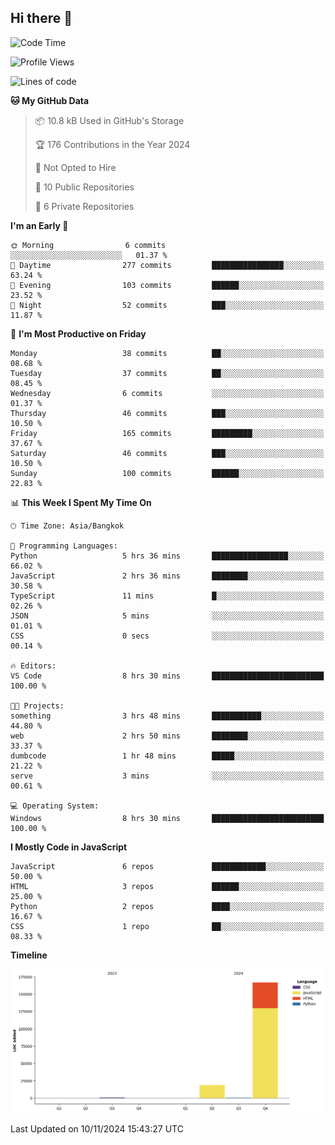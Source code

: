 ## Hi there 👋

<!--START_SECTION:waka-->
![Code Time](http://img.shields.io/badge/Code%20Time-21%20hrs%2016%20mins-blue)

![Profile Views](http://img.shields.io/badge/Profile%20Views-0-blue)

![Lines of code](https://img.shields.io/badge/From%20Hello%20World%20I%27ve%20Written-186.4%20thousand%20lines%20of%20code-blue)

**🐱 My GitHub Data** 

> 📦 10.8 kB Used in GitHub's Storage 
 > 
> 🏆 176 Contributions in the Year 2024
 > 
> 🚫 Not Opted to Hire
 > 
> 📜 10 Public Repositories 
 > 
> 🔑 6 Private Repositories 
 > 
**I'm an Early 🐤** 

```text
🌞 Morning                6 commits           ░░░░░░░░░░░░░░░░░░░░░░░░░   01.37 % 
🌆 Daytime                277 commits         ████████████████░░░░░░░░░   63.24 % 
🌃 Evening                103 commits         ██████░░░░░░░░░░░░░░░░░░░   23.52 % 
🌙 Night                  52 commits          ███░░░░░░░░░░░░░░░░░░░░░░   11.87 % 
```
📅 **I'm Most Productive on Friday** 

```text
Monday                   38 commits          ██░░░░░░░░░░░░░░░░░░░░░░░   08.68 % 
Tuesday                  37 commits          ██░░░░░░░░░░░░░░░░░░░░░░░   08.45 % 
Wednesday                6 commits           ░░░░░░░░░░░░░░░░░░░░░░░░░   01.37 % 
Thursday                 46 commits          ███░░░░░░░░░░░░░░░░░░░░░░   10.50 % 
Friday                   165 commits         █████████░░░░░░░░░░░░░░░░   37.67 % 
Saturday                 46 commits          ███░░░░░░░░░░░░░░░░░░░░░░   10.50 % 
Sunday                   100 commits         ██████░░░░░░░░░░░░░░░░░░░   22.83 % 
```


📊 **This Week I Spent My Time On** 

```text
🕑︎ Time Zone: Asia/Bangkok

💬 Programming Languages: 
Python                   5 hrs 36 mins       █████████████████░░░░░░░░   66.02 % 
JavaScript               2 hrs 36 mins       ████████░░░░░░░░░░░░░░░░░   30.58 % 
TypeScript               11 mins             █░░░░░░░░░░░░░░░░░░░░░░░░   02.26 % 
JSON                     5 mins              ░░░░░░░░░░░░░░░░░░░░░░░░░   01.01 % 
CSS                      0 secs              ░░░░░░░░░░░░░░░░░░░░░░░░░   00.14 % 

🔥 Editors: 
VS Code                  8 hrs 30 mins       █████████████████████████   100.00 % 

🐱‍💻 Projects: 
something                3 hrs 48 mins       ███████████░░░░░░░░░░░░░░   44.80 % 
web                      2 hrs 50 mins       ████████░░░░░░░░░░░░░░░░░   33.37 % 
dumbcode                 1 hr 48 mins        █████░░░░░░░░░░░░░░░░░░░░   21.22 % 
serve                    3 mins              ░░░░░░░░░░░░░░░░░░░░░░░░░   00.61 % 

💻 Operating System: 
Windows                  8 hrs 30 mins       █████████████████████████   100.00 % 
```

**I Mostly Code in JavaScript** 

```text
JavaScript               6 repos             ████████████░░░░░░░░░░░░░   50.00 % 
HTML                     3 repos             ██████░░░░░░░░░░░░░░░░░░░   25.00 % 
Python                   2 repos             ████░░░░░░░░░░░░░░░░░░░░░   16.67 % 
CSS                      1 repo              ██░░░░░░░░░░░░░░░░░░░░░░░   08.33 % 
```



**Timeline**

![Lines of Code chart](https://raw.githubusercontent.com/Ex0TiiC24/Ex0TiiC24/main/assets/bar_graph.png)


 Last Updated on 10/11/2024 15:43:27 UTC
<!--END_SECTION:waka-->
